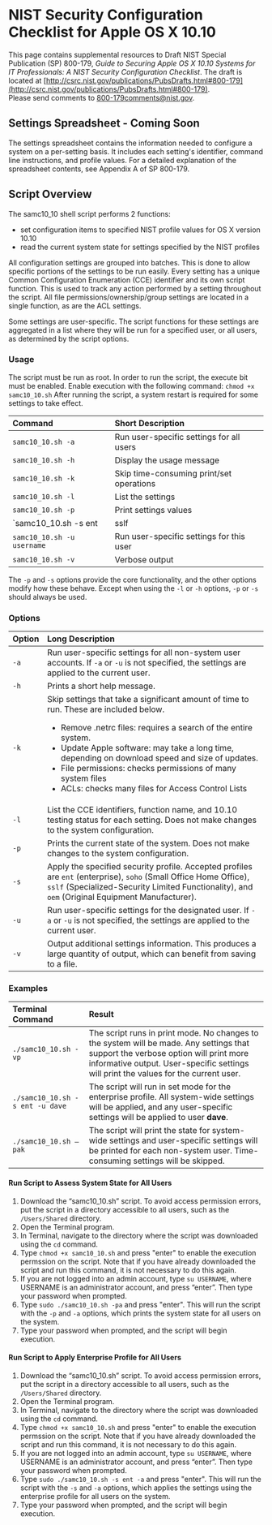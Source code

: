 # NIST Security Configuration Checklist for Apple OS X 10.10
This page contains supplemental resources to Draft NIST Special Publication (SP) 800-179, _Guide to Securing Apple OS X 10.10 Systems for IT Professionals: A NIST Security Configuration Checklist_. The draft is located at [http://csrc.nist.gov/publications/PubsDrafts.html#800-179](http://csrc.nist.gov/publications/PubsDrafts.html#800-179).  
Please send comments to 800-179comments@nist.gov.

## Settings Spreadsheet - Coming Soon
The settings spreadsheet contains the information needed to configure a system on a per-setting basis. It includes each setting's identifier, command line instructions, and profile values. For a detailed explanation of the spreadsheet contents, see Appendix A of SP 800-179.

## Script Overview
The samc10_10 shell script performs 2 functions:

  * set configuration items to specified NIST profile values for OS X version 10.10  
  * read the current system state for settings specified by the NIST profiles

All configuration settings are grouped into batches. This is done to allow specific portions of the settings to be run easily. Every setting has a unique Common Configuration Enumeration (CCE) identifier and its own script function. This is used to track any action performed by a setting throughout the script. All file permissions/ownership/group settings are located in a single function, as are the ACL settings.

Some settings are user-specific. The script functions for these settings are aggregated in a list where they will be run for a specified user, or all users, as determined by the script options.


### Usage
The script must be run as root. In order to run the script, the execute bit must be enabled. Enable execution with the following command: `chmod +x samc10_10.sh` After running the script, a system restart is required for some settings to take effect. 

| Command                  | Short Description    |
|:-------------------------|:---------------------|
| `samc10_10.sh -a`          | Run user-specific settings for all users |
| `samc10_10.sh -h`          | Display the usage message            |
| `samc10_10.sh -k`          | Skip time-consuming print/set operations  |
| `samc10_10.sh -l`          | List the settings |
| `samc10_10.sh -p`          | Print settings values    |
| `samc10_10.sh -s ent | sslf | soho | oem` | Apply the chosen profile|
| `samc10_10.sh -u username` | Run user-specific settings for this user |
| `samc10_10.sh -v`          | Verbose output           |

The `-p` and `-s` options provide the core functionality, and the other options modify how these behave. Except when using the `-l` or `-h` options, `-p` or `-s` should always be used.

### Options

| Option | Long Description            |
|:-------|:----------------------------|
| `-a`     | Run user-specific settings for all non-system user accounts. If `-a` or `-u` is not specified, the settings are applied to the current user.                                                      |
| `-h`     | Prints a short help message.                            |
| `-k`     | Skip settings that take a significant amount of time to run. These are included below.<ul><li>Remove .netrc files: requires a search of the entire system.</li><li>Update Apple software: may take a long time, depending on download speed and size of updates.</li><li>File permissions: checks permissions of many system files</li><li>ACLs: checks many files for Access Control Lists</li></ul> |                     
| `-l`     | List the CCE identifiers, function name, and 10.10 testing status for each setting. Does not make changes to the system configuration.                                                     |
| `-p`     | Prints the current state of the system. Does not make changes to the system configuration.                |
| `-s`     | Apply the specified security profile. Accepted profiles are `ent` (enterprise), `soho` (Small Office Home Office), `sslf` (Specialized-Security Limited Functionality), and `oem` (Original Equipment Manufacturer).                                           | 
| `-u`     | Run user-specific settings for the designated user. If `-a` or `-u` is not specified, the settings are applied to the current user. |
| `-v`     | Output additional settings information. This produces a large quantity of output, which can benefit from saving to a file.                |



### Examples
| Terminal Command            | Result         |
|:--------------------------- |:-------------- |
| `./samc10_10.sh -vp`            | The script runs in print mode. No changes to the system will be made. Any settings that support the verbose option will print more informative output. User-specific settings will print the values for the current user.             |
| `./samc10_10.sh -s ent -u dave` | The script will run in set mode for the enterprise profile. All system-wide settings will be applied, and any user-specific settings will be applied to user __dave__.         |
| `./samc10_10.sh –pak`           | The script will print the state for system-wide settings and user-specific settings will be printed for each non-system user. Time-consuming settings will be skipped.        |


#### Run Script to Assess System State for All Users 

1.	Download the “samc10_10.sh” script. To avoid access permission errors, put the script in a directory accessible to all users, such as the `/Users/Shared` directory.
2.	Open the Terminal program.
3.	In Terminal, navigate to the directory where the script was downloaded using the `cd` command. 
4.	Type `chmod +x samc10_10.sh` and press "enter" to enable the execution permssion on the script. Note that if you have already downloaded the script and run this command, it is not necessary to do this again.
5.	If you are not logged into an admin account, type `su USERNAME`, where USERNAME is an administrator account, and press “enter”. Then type your password when prompted. 
6.	Type `sudo ./samc10_10.sh -pa` and press "enter". This will run the script with the `-p` and `-a` options, which prints the system state for all users on the system. 
7.	Type your password when prompted, and the script will begin execution.

#### Run Script to Apply Enterprise Profile for All Users

1.	Download the “samc10_10.sh” script. To avoid access permission errors, put the script in a directory accessible to all users, such as the `/Users/Shared` directory.
2.	Open the Terminal program.
3.	In Terminal, navigate to the directory where the script was downloaded using the `cd` command. 
4.	Type `chmod +x samc10_10.sh` and press "enter" to enable the execution permssion on the script. Note that if you have already downloaded the script and run this command, it is not necessary to do this again.
5.	If you are not logged into an admin account, type `su USERNAME`, where USERNAME is an administrator account, and press “enter”. Then type your password when prompted.
6.	Type `sudo ./samc10_10.sh -s ent -a` and press "enter". This will run the script with the `-s` and `-a` options, which applies the settings using the enterprise profile for all users on the system. 
7.	Type your password when prompted, and the script will begin execution.
